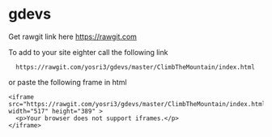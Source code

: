 # gdevs
Get rawgit link here https://rawgit.com

To add to your site
eighter call the following link
```
  https://rawgit.com/yosri3/gdevs/master/ClimbTheMountain/index.html
```
or paste the following frame in html
```
<iframe src="https://rawgit.com/yosri3/gdevs/master/ClimbTheMountain/index.html" width="517" height="389" >
  <p>Your browser does not support iframes.</p>
</iframe>
```
